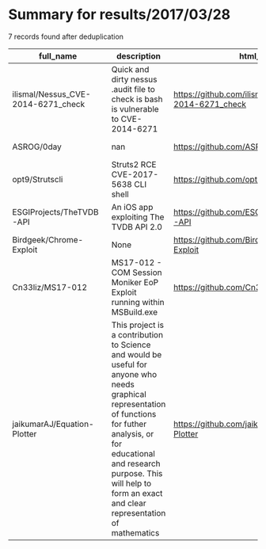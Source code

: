 
# Summary for results/2017/03/28
    
7 records found after deduplication

| full_name | description | html_url | matched_list | matched_count | pushed_at | size | stargazers_count | language | forks_count | vul_ids |
|------------------------------------|-----------------------------------------------------------------------------------------------------------------------------------------------------------------------------------------------------------------------------------------------------------------|-------------------------------------------------------|----------------|-----------------|---------------------------|--------|--------------------|-------------|---------------|-------------------|
| ilismal/Nessus_CVE-2014-6271_check | Quick and dirty nessus .audit file to check is bash is vulnerable to CVE-2014-6271 | https://github.com/ilismal/Nessus_CVE-2014-6271_check | ['cve-2'] | 1 | 2017-03-28 13:33:34+00:00 | 3 | 0 | nan | 0 | ['CVE-2014-6271'] |
| ASROG/0day | nan | https://github.com/ASROG/0day | ['0day'] | 1 | 2017-03-28 00:37:55+00:00 | 0 | 0 | nan | 0 | [] |
| opt9/Strutscli | Struts2 RCE CVE-2017-5638 CLI shell | https://github.com/opt9/Strutscli | ['rce'] | 1 | 2017-03-28 04:36:11+00:00 | 3 | 2 | Python | 0 | ['CVE-2017-5638'] |
| ESGIProjects/TheTVDB-API | An iOS app exploiting The TVDB API 2.0 | https://github.com/ESGIProjects/TheTVDB-API | ['exploit'] | 1 | 2017-03-28 10:01:10+00:00 | 1288 | 0 | Objective-C | 0 | [] |
| Birdgeek/Chrome-Exploit | None | https://github.com/Birdgeek/Chrome-Exploit | ['exploit'] | 1 | 2017-03-28 13:17:25+00:00 | 176 | 1 | Batchfile | 1 | [] |
| Cn33liz/MS17-012 | MS17-012 - COM Session Moniker EoP Exploit running within MSBuild.exe | https://github.com/Cn33liz/MS17-012 | ['exploit'] | 1 | 2017-03-28 16:48:04+00:00 | 3 | 59 | | 31 | ['MS17-012'] |
| jaikumarAJ/Equation-Plotter | This project is a contribution to Science and would be useful for anyone who needs graphical representation of functions for futher analysis, or for educational and research purpose. This will help to form an exact and clear representation of mathematics | https://github.com/jaikumarAJ/Equation-Plotter | ['exploit'] | 1 | 2017-03-28 15:18:58+00:00 | 25 | 0 | Java | 0 | [] |
